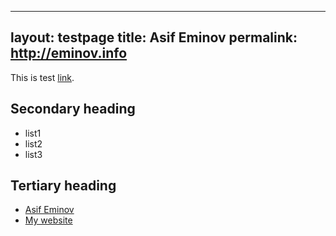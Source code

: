----
layout: testpage
title: Asif Eminov
permalink: http://eminov.info
----

This is test [link](http://eminov.info).

## Secondary heading
* list1
* list2
* list3
 


## Tertiary heading
- [Asif Eminov](http://facebook.com/dr.eminov)
- [My website](http://eminov.info)
